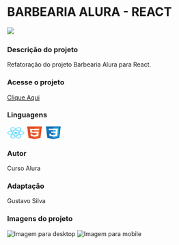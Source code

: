 <h1> BARBEARIA ALURA - REACT </h1>

<img src="https://img.shields.io/badge/STATUS%20-Em%20contru%C3%A7%C3%A3o-yellow"/>

<h3>Descrição do projeto</h3>
<p> Refatoração do projeto Barbearia Alura para React. </p>

<h3>Acesse o projeto</h3><a href="https://gustavocrs.github.io/barbearia-alura-react">Clique Aqui</a> 

<div><p><h3>Linguagens</h3></p>

<img align="center" alt="React" height="30" width="40" src="https://raw.githubusercontent.com/devicons/devicon/master/icons/react/react-original.svg">
<img align="center" alt="HTML" height="30" width="40" src="https://raw.githubusercontent.com/devicons/devicon/master/icons/html5/html5-original.svg">
<img align="center" alt="CSS" height="30" width="40" src="https://raw.githubusercontent.com/devicons/devicon/master/icons/css3/css3-original.svg">

</div>

<p><h3>Autor</h3> Curso Alura </p>

<p><h3>Adaptação</h3> Gustavo Silva</p>

<h3>Imagens do projeto</h3>
<img alt="Imagem para desktop" src="./design/desktop-preview.jpg"/>
<img alt="Imagem para mobile" src="./design/mobile-design.jpg"/>
